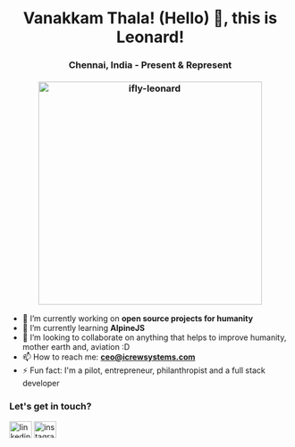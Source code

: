 <h1 align="center">Vanakkam Thala! (Hello) 👋, this is Leonard!</h1>
<h3 align="center">Chennai, India - Present & Represent
  <br><br>
 <img  width="400" height="auto" src="https://github-readme-stats.vercel.app/api?username=ifly-leonard&count_private=true&theme=blueberry&show_icons=true&locale=en" alt="ifly-leonard" />
</h3>

- 🔭 I’m currently working on **open source projects for humanity**
- 🌱 I’m currently learning **AlpineJS**
- 👯 I’m looking to collaborate on anything that helps to improve humanity, mother earth and, aviation :D
- 📫 How to reach me: **ceo@icrewsystems.com**
- ⚡ Fun fact: I'm a pilot, entrepreneur, philanthropist and a full stack developer


<h3 align="left">Let's get in touch?</h3>
<p align="left">
<a href="https://linkedin.com/in/leonardselvaraja" target="blank"><img align="center" src="https://raw.githubusercontent.com/rahuldkjain/github-profile-readme-generator/master/src/images/icons/Social/linked-in-alt.svg" alt="linkedin" height="30" width="40" /></a>
<a href="https://instagram.com/ifly-leonard" target="blank"><img align="center" src="https://raw.githubusercontent.com/rahuldkjain/github-profile-readme-generator/master/src/images/icons/Social/instagram.svg" alt="instagram" height="30" width="40" /></a>
</p>


